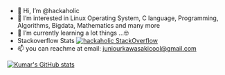 - 👋 Hi, I’m @hackaholic
- 👀 I’m interested in Linux Operating System, C language, Programming, Algorithms, Bigdata, Mathematics and many more
- 🌱 I’m currently learning a lot things ...🤓
- Stackoverflow Stats [![hackaholic StackOverflow](https://stackoverflow-badge.vercel.app/?userID=2294755)](https://stackoverflow.com/users/2294755/hackaholic)
- 📫 you can reachme at email: juniourkawasakicool@gmail.com 

[![Kumar's GitHub stats](https://github-readme-stats.vercel.app/api?username=hackaholic&include_all_commits=true&count_private=true&theme=tokyonight)](https://github.com/hackaholic/github-readme-stats)

<!---
hackaholic/hackaholic is a ✨ special ✨ repository because its `README.md` (this file) appears on your GitHub profile.
You can click the Preview link to take a look at your changes.
--->
